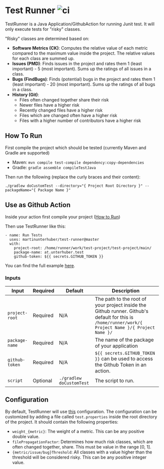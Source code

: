 # Test Runner ![ci](https://github.com/martinunterhuber/test-runner/actions/workflows/build.yml/badge.svg)

TestRunner is a Java Application/GithubAction for running Junit test. It will only execute tests for "risky" classes. 

"Risky" classes are determined based on:

* **Software Metrics (CK)**: Computes the relative value of each metric compared to the maximum value inside the project. The relative values for each class are summed up.
* **Issues (PMD)**: Finds issues in the project and rates them 1 (least important) - 5 (most important). Sums up the ratings of all issues in a class.
* **Bugs (FindBugs)**: Finds (potential) bugs in the project and rates them 1 (least important) - 20 (most important). Sums up the ratings of all bugs in a class.
* **History (Git)**:
  * Files often changed together share their risk
  * Newer files have a higher risk
  * Recently changed files have a higher risk
  * Files which are changed often have a higher risk
  * Files with a higher number of contributors have a higher risk

## How To Run

First compile the project which should be tested (currently Maven and Gradle are supported)

* Maven: ``mvn compile test-compile dependency:copy-dependencies``
* Gradle: ``gradle assemble compileTestJava``

Then run the following (replace the curly braces and their content):

``./gradlew doCustomTest --directory="{ Project Root Directory }" --packageName="{ Package Name }"``

## Use as Github Action

Inside your action first compile your project ([How to Run](#user-content-how-to-run))

Then use TestRunner like this:

```
- name: Run Tests
  uses: martinunterhuber/test-runner@master
  with:
    project-root: /home/runner/work/test-project/test-project/main/
    package-name: at.unterhuber.test
    github-token: ${{ secrets.GITHUB_TOKEN }}
```

You can find the full example [here](https://github.com/martinunterhuber/test-project/blob/master/.github/workflows/build.yml).

### Inputs

| **Input**        | **Required** | **Default**                | **Description**                                                                                                                                      |
|------------------|--------------|----------------------------|------------------------------------------------------------------------------------------------------------------------------------------------------|
| ``project-root`` | Required     | N/A                        | The path to the root of your project inside the Github runner. Github's default for this is ``/home/runner/work/{ Project Name }/{ Project Name }/`` |
| ``package-name`` | Required     | N/A                        | The name of the package of your application                                                                                                          |
| ``github-token`` | Required     | N/A                        | `${{ secrets.GITHUB_TOKEN }}` can be used to access the Github Token in an action.                                                                   |
| ``script``       | Optional     | ``./gradlew doCustomTest`` | The script to run.                                                                                                                                   |

## Configuration

By default, TestRunner will use [this](https://github.com/martinunterhuber/test-runner/blob/master/test.properties) configuration. The configuration can be customized by adding a file called `test.properties` inside the root directory of the project. It should contain the following properties:


* `weight_{metric}`: The weight of a metric. This can be any positive double value.
* `filePropagationFactor`: Determines how much risk classes, which are often changed together, share. This must be value in the range [0, 1].
* `{metric/issue/bug}Threshold`: All classes with a value higher than the threshold will be considered risky. This can be any positive integer value.
